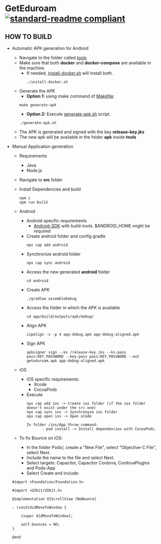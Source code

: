 # GetEduroam [![standard-readme compliant](https://img.shields.io/badge/readme%20style-standard-brightgreen.svg?style=flat-square)](https://github.com/RichardLitt/standard-readme)

## HOW TO BUILD  ##
 
- Automatic APK generation for Android
    - Navigate to the folder called [tools](tools)
    - Make sure that both __docker__ and __docker-compose__ are available in the machine.
        - If needed, [install-docker.sh](tools/install-docker.sh) will install both.
             ```
             ./install-docker.sh
             ```
    - Generate the APK
        - __Option 1:__ using make command of [Makefile](tools/Makefile):
        ```
        make generate-apk
        ```
        - __Option 2:__ Execute [generate-apk.sh](tools/generate-apk.sh) script.
        ```
        ./generate-apk.sh
        ```
     - The APK is generated and signed with the key __release-key.jks__
     - The new apk will be available in the folder __apk__ inside __tools__
        
- Manual Application generation
    - Requirements
       - Java 
       - Node.js
     - Navigate to __src__ folder
     - Install Dependencies and build   
       ```
       npm i
       npm run build
       ```
    - Android
        - Android specific requirements
            - [Android-SDK](https://developer.android.com/studio#downloads) with build-tools. $ANDROID_HOME might be required
        - Create android folder and config gradle
          ```
          npx cap add android
          ```
        - Synchronize android folder
          ```
          npx cap sync android
          ```
        - Access the new generated __android__ folder
          ```
          cd android
          ```
        - Create APK
          ```
          ./gradlew assembleDebug
          ```
        - Access the folder in which the APK is available
          ```
          cd app/build/outputs/apk/debug/
          ```
        - Align APK
          ```
          zipalign -v -p 4 app-debug.apk app-debug-aligned.apk
          ```
        - Sign APK
          ```
          apksigner sign --ks /release-key.jks --ks-pass pass:KEY_PASSWORD --key-pass pass:KEY_PASSWORD --out geteduroam.apk app-debug-aligned.apk
          ```
    - iOS
        - iOS specific requirements:
            - Xcode
            - CocoaPods
        - Execute
            ```
            npx cap add ios -> Create ios folder (if the ios folder doesn't exist under the src one)
            npx cap sync ios -> Synchronyze ios folder
            npx cap open ios -> Open xCode
           
            In folder /ios/App throw command:
                   - pod install -> Install dependencies with CocoaPods.
            ```       
     - To fix Bounce on iOS:
     
         - In the folder Pods/, create a "New File", select "Objective-C File", select Next.
         - Include the name to the file and select Next.
         - Select targets: Capacitor, Capacitor Cordova, CordovaPlugins and Pods-App
         - Select Create and include:
     ```
     #import <Foundation/Foundation.h>

     #import <UIKit/UIKit.h>

     @implementation UIScrollView (NoBounce)

     - (void)didMoveToWindow {

         [super didMoveToWindow];
    
         self.bounces = NO;
     }

     @end
     ```   
